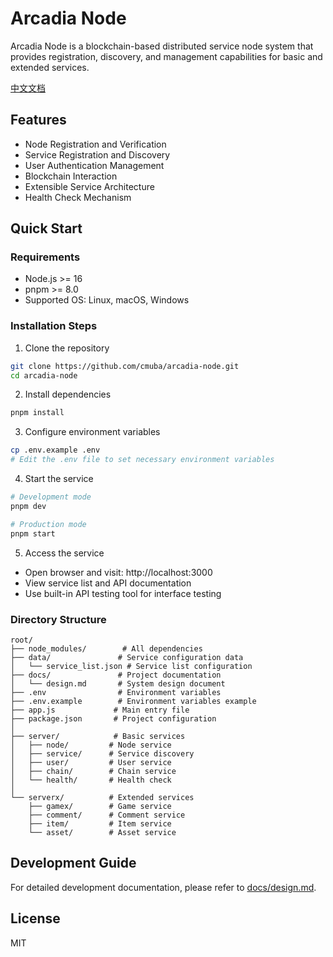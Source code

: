 # Arcadia Node

Arcadia Node is a blockchain-based distributed service node system that provides registration, discovery, and management capabilities for basic and extended services.

[中文文档](README_CN.md)

## Features

- Node Registration and Verification
- Service Registration and Discovery
- User Authentication Management
- Blockchain Interaction
- Extensible Service Architecture
- Health Check Mechanism

## Quick Start

### Requirements

- Node.js >= 16
- pnpm >= 8.0
- Supported OS: Linux, macOS, Windows

### Installation Steps

1. Clone the repository
```bash
git clone https://github.com/cmuba/arcadia-node.git
cd arcadia-node
```

2. Install dependencies
```bash
pnpm install
```

3. Configure environment variables
```bash
cp .env.example .env
# Edit the .env file to set necessary environment variables
```

4. Start the service
```bash
# Development mode
pnpm dev

# Production mode
pnpm start
```

5. Access the service
- Open browser and visit: http://localhost:3000
- View service list and API documentation
- Use built-in API testing tool for interface testing

### Directory Structure

```
root/
├── node_modules/        # All dependencies
├── data/               # Service configuration data
│   └── service_list.json # Service list configuration
├── docs/               # Project documentation
│   └── design.md       # System design document
├── .env                # Environment variables
├── .env.example        # Environment variables example
├── app.js             # Main entry file
├── package.json       # Project configuration
│
├── server/            # Basic services
│   ├── node/         # Node service
│   ├── service/      # Service discovery
│   ├── user/         # User service
│   ├── chain/        # Chain service
│   └── health/       # Health check
│
└── serverx/          # Extended services
    ├── gamex/        # Game service
    ├── comment/      # Comment service
    ├── item/         # Item service
    └── asset/        # Asset service
```

## Development Guide

For detailed development documentation, please refer to [docs/design.md](docs/design.md).

## License

MIT

